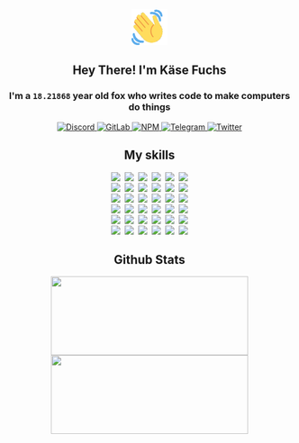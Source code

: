 <div><p align=center><img src=./resources/images/wave.gif width=64px height=64px></p><h2 align=center>Hey There! I'm Käse Fuchs</h2><h3 align=center>I'm a <code>18.21868</code> year old fox who writes code to make computers do things</h3><p align=center><a href=https://discord.com/users/507526681125322772><img alt=Discord src="https://img.shields.io/badge/Discord-5865F2?logo=discord&logoColor=white&style=flat-square#1ccf75ebcb0fa5a8ab6da32c82b3dc43"> </a><a href=https://gitlab.com/kasefuchs><img alt=GitLab src="https://img.shields.io/badge/GitLab-330F63?logo=gitlab&logoColor=white&style=flat-square#1ccf75ebcb0fa5a8ab6da32c82b3dc43"> </a><a href=https://npmjs.com/~kasefuchs><img alt=NPM src="https://img.shields.io/badge/NPM-CB3837?logo=npm&logoColor=white&style=flat-square#1ccf75ebcb0fa5a8ab6da32c82b3dc43"> </a><a href=https://t.me/kasefuchs><img alt=Telegram src="https://img.shields.io/badge/Telegram-2CA5E0?logo=telegram&logoColor=white&style=flat-square#1ccf75ebcb0fa5a8ab6da32c82b3dc43"> </a><a href=https://twitter.com/kasefuchs><img alt=Twitter src="https://img.shields.io/badge/Twitter-1DA1F2?logo=twitter&logoColor=white&style=flat-square#1ccf75ebcb0fa5a8ab6da32c82b3dc43"></a></p><h2 align=center>My skills</h2><p align=center><a href=https://aws.amazon.com/ ><picture><source srcset="https://skillicons.dev/icons?i=aws&theme=dark#1ccf75ebcb0fa5a8ab6da32c82b3dc43" media="(prefers-color-scheme: dark)"><source srcset="https://skillicons.dev/icons?i=aws&theme=light#1ccf75ebcb0fa5a8ab6da32c82b3dc43" media="(prefers-color-scheme: light), (prefers-color-scheme: no-preference)"><img src="https://skillicons.dev/icons?i=aws&theme=light#1ccf75ebcb0fa5a8ab6da32c82b3dc43"></picture></a>&nbsp;&nbsp;<a href=https://en.wikipedia.org/wiki/Bash_(Unix_shell)><picture><source srcset="https://skillicons.dev/icons?i=bash&theme=dark#1ccf75ebcb0fa5a8ab6da32c82b3dc43" media="(prefers-color-scheme: dark)"><source srcset="https://skillicons.dev/icons?i=bash&theme=light#1ccf75ebcb0fa5a8ab6da32c82b3dc43" media="(prefers-color-scheme: light), (prefers-color-scheme: no-preference)"><img src="https://skillicons.dev/icons?i=bash&theme=light#1ccf75ebcb0fa5a8ab6da32c82b3dc43"></picture></a>&nbsp;&nbsp;<a href=https://discord.com/developers/docs><picture><source srcset="https://skillicons.dev/icons?i=bots&theme=dark#1ccf75ebcb0fa5a8ab6da32c82b3dc43" media="(prefers-color-scheme: dark)"><source srcset="https://skillicons.dev/icons?i=bots&theme=light#1ccf75ebcb0fa5a8ab6da32c82b3dc43" media="(prefers-color-scheme: light), (prefers-color-scheme: no-preference)"><img src="https://skillicons.dev/icons?i=bots&theme=light#1ccf75ebcb0fa5a8ab6da32c82b3dc43"></picture></a>&nbsp;&nbsp;<a href=https://www.cloudflare.com/ ><picture><source srcset="https://skillicons.dev/icons?i=cloudflare&theme=dark#1ccf75ebcb0fa5a8ab6da32c82b3dc43" media="(prefers-color-scheme: dark)"><source srcset="https://skillicons.dev/icons?i=cloudflare&theme=light#1ccf75ebcb0fa5a8ab6da32c82b3dc43" media="(prefers-color-scheme: light), (prefers-color-scheme: no-preference)"><img src="https://skillicons.dev/icons?i=cloudflare&theme=light#1ccf75ebcb0fa5a8ab6da32c82b3dc43"></picture></a>&nbsp;&nbsp;<a href=https://en.wikipedia.org/wiki/CSS><picture><source srcset="https://skillicons.dev/icons?i=css&theme=dark#1ccf75ebcb0fa5a8ab6da32c82b3dc43" media="(prefers-color-scheme: dark)"><source srcset="https://skillicons.dev/icons?i=css&theme=light#1ccf75ebcb0fa5a8ab6da32c82b3dc43" media="(prefers-color-scheme: light), (prefers-color-scheme: no-preference)"><img src="https://skillicons.dev/icons?i=css&theme=light#1ccf75ebcb0fa5a8ab6da32c82b3dc43"></picture></a>&nbsp;&nbsp;<a href=https://www.docker.com/ ><picture><source srcset="https://skillicons.dev/icons?i=docker&theme=dark#1ccf75ebcb0fa5a8ab6da32c82b3dc43" media="(prefers-color-scheme: dark)"><source srcset="https://skillicons.dev/icons?i=docker&theme=light#1ccf75ebcb0fa5a8ab6da32c82b3dc43" media="(prefers-color-scheme: light), (prefers-color-scheme: no-preference)"><img src="https://skillicons.dev/icons?i=docker&theme=light#1ccf75ebcb0fa5a8ab6da32c82b3dc43"></picture></a><br><a href=https://www.electronjs.org/ ><picture><source srcset="https://skillicons.dev/icons?i=electron&theme=dark#1ccf75ebcb0fa5a8ab6da32c82b3dc43" media="(prefers-color-scheme: dark)"><source srcset="https://skillicons.dev/icons?i=electron&theme=light#1ccf75ebcb0fa5a8ab6da32c82b3dc43" media="(prefers-color-scheme: light), (prefers-color-scheme: no-preference)"><img src="https://skillicons.dev/icons?i=electron&theme=light#1ccf75ebcb0fa5a8ab6da32c82b3dc43"></picture></a>&nbsp;&nbsp;<a href=https://expressjs.com/ ><picture><source srcset="https://skillicons.dev/icons?i=express&theme=dark#1ccf75ebcb0fa5a8ab6da32c82b3dc43" media="(prefers-color-scheme: dark)"><source srcset="https://skillicons.dev/icons?i=express&theme=light#1ccf75ebcb0fa5a8ab6da32c82b3dc43" media="(prefers-color-scheme: light), (prefers-color-scheme: no-preference)"><img src="https://skillicons.dev/icons?i=express&theme=light#1ccf75ebcb0fa5a8ab6da32c82b3dc43"></picture></a>&nbsp;&nbsp;<a href=https://www.figma.com/ ><picture><source srcset="https://skillicons.dev/icons?i=figma&theme=dark#1ccf75ebcb0fa5a8ab6da32c82b3dc43" media="(prefers-color-scheme: dark)"><source srcset="https://skillicons.dev/icons?i=figma&theme=light#1ccf75ebcb0fa5a8ab6da32c82b3dc43" media="(prefers-color-scheme: light), (prefers-color-scheme: no-preference)"><img src="https://skillicons.dev/icons?i=figma&theme=light#1ccf75ebcb0fa5a8ab6da32c82b3dc43"></picture></a>&nbsp;&nbsp;<a href=https://firebase.google.com/ ><picture><source srcset="https://skillicons.dev/icons?i=firebase&theme=dark#1ccf75ebcb0fa5a8ab6da32c82b3dc43" media="(prefers-color-scheme: dark)"><source srcset="https://skillicons.dev/icons?i=firebase&theme=light#1ccf75ebcb0fa5a8ab6da32c82b3dc43" media="(prefers-color-scheme: light), (prefers-color-scheme: no-preference)"><img src="https://skillicons.dev/icons?i=firebase&theme=light#1ccf75ebcb0fa5a8ab6da32c82b3dc43"></picture></a>&nbsp;&nbsp;<a href=https://flask.palletsprojects.com/ ><picture><source srcset="https://skillicons.dev/icons?i=flask&theme=dark#1ccf75ebcb0fa5a8ab6da32c82b3dc43" media="(prefers-color-scheme: dark)"><source srcset="https://skillicons.dev/icons?i=flask&theme=light#1ccf75ebcb0fa5a8ab6da32c82b3dc43" media="(prefers-color-scheme: light), (prefers-color-scheme: no-preference)"><img src="https://skillicons.dev/icons?i=flask&theme=light#1ccf75ebcb0fa5a8ab6da32c82b3dc43"></picture></a>&nbsp;&nbsp;<a href=https://cloud.google.com/ ><picture><source srcset="https://skillicons.dev/icons?i=gcp&theme=dark#1ccf75ebcb0fa5a8ab6da32c82b3dc43" media="(prefers-color-scheme: dark)"><source srcset="https://skillicons.dev/icons?i=gcp&theme=light#1ccf75ebcb0fa5a8ab6da32c82b3dc43" media="(prefers-color-scheme: light), (prefers-color-scheme: no-preference)"><img src="https://skillicons.dev/icons?i=gcp&theme=light#1ccf75ebcb0fa5a8ab6da32c82b3dc43"></picture></a><br><a href=https://git-scm.com/ ><picture><source srcset="https://skillicons.dev/icons?i=git&theme=dark#1ccf75ebcb0fa5a8ab6da32c82b3dc43" media="(prefers-color-scheme: dark)"><source srcset="https://skillicons.dev/icons?i=git&theme=light#1ccf75ebcb0fa5a8ab6da32c82b3dc43" media="(prefers-color-scheme: light), (prefers-color-scheme: no-preference)"><img src="https://skillicons.dev/icons?i=git&theme=light#1ccf75ebcb0fa5a8ab6da32c82b3dc43"></picture></a>&nbsp;&nbsp;<a href=https://github.com/ ><picture><source srcset="https://skillicons.dev/icons?i=github&theme=dark#1ccf75ebcb0fa5a8ab6da32c82b3dc43" media="(prefers-color-scheme: dark)"><source srcset="https://skillicons.dev/icons?i=github&theme=light#1ccf75ebcb0fa5a8ab6da32c82b3dc43" media="(prefers-color-scheme: light), (prefers-color-scheme: no-preference)"><img src="https://skillicons.dev/icons?i=github&theme=light#1ccf75ebcb0fa5a8ab6da32c82b3dc43"></picture></a>&nbsp;&nbsp;<a href=https://gitlab.com/ ><picture><source srcset="https://skillicons.dev/icons?i=gitlab&theme=dark#1ccf75ebcb0fa5a8ab6da32c82b3dc43" media="(prefers-color-scheme: dark)"><source srcset="https://skillicons.dev/icons?i=gitlab&theme=light#1ccf75ebcb0fa5a8ab6da32c82b3dc43" media="(prefers-color-scheme: light), (prefers-color-scheme: no-preference)"><img src="https://skillicons.dev/icons?i=gitlab&theme=light#1ccf75ebcb0fa5a8ab6da32c82b3dc43"></picture></a>&nbsp;&nbsp;<a href=https://www.heroku.com/ ><picture><source srcset="https://skillicons.dev/icons?i=heroku&theme=dark#1ccf75ebcb0fa5a8ab6da32c82b3dc43" media="(prefers-color-scheme: dark)"><source srcset="https://skillicons.dev/icons?i=heroku&theme=light#1ccf75ebcb0fa5a8ab6da32c82b3dc43" media="(prefers-color-scheme: light), (prefers-color-scheme: no-preference)"><img src="https://skillicons.dev/icons?i=heroku&theme=light#1ccf75ebcb0fa5a8ab6da32c82b3dc43"></picture></a>&nbsp;&nbsp;<a href=https://en.wikipedia.org/wiki/HTML><picture><source srcset="https://skillicons.dev/icons?i=html&theme=dark#1ccf75ebcb0fa5a8ab6da32c82b3dc43" media="(prefers-color-scheme: dark)"><source srcset="https://skillicons.dev/icons?i=html&theme=light#1ccf75ebcb0fa5a8ab6da32c82b3dc43" media="(prefers-color-scheme: light), (prefers-color-scheme: no-preference)"><img src="https://skillicons.dev/icons?i=html&theme=light#1ccf75ebcb0fa5a8ab6da32c82b3dc43"></picture></a>&nbsp;&nbsp;<a href=https://en.wikipedia.org/wiki/JavaScript><picture><source srcset="https://skillicons.dev/icons?i=js&theme=dark#1ccf75ebcb0fa5a8ab6da32c82b3dc43" media="(prefers-color-scheme: dark)"><source srcset="https://skillicons.dev/icons?i=js&theme=light#1ccf75ebcb0fa5a8ab6da32c82b3dc43" media="(prefers-color-scheme: light), (prefers-color-scheme: no-preference)"><img src="https://skillicons.dev/icons?i=js&theme=light#1ccf75ebcb0fa5a8ab6da32c82b3dc43"></picture></a><br><a href=https://en.wikipedia.org/wiki/Linux><picture><source srcset="https://skillicons.dev/icons?i=linux&theme=dark#1ccf75ebcb0fa5a8ab6da32c82b3dc43" media="(prefers-color-scheme: dark)"><source srcset="https://skillicons.dev/icons?i=linux&theme=light#1ccf75ebcb0fa5a8ab6da32c82b3dc43" media="(prefers-color-scheme: light), (prefers-color-scheme: no-preference)"><img src="https://skillicons.dev/icons?i=linux&theme=light#1ccf75ebcb0fa5a8ab6da32c82b3dc43"></picture></a>&nbsp;&nbsp;<a href=https://mui.com/ ><picture><source srcset="https://skillicons.dev/icons?i=materialui&theme=dark#1ccf75ebcb0fa5a8ab6da32c82b3dc43" media="(prefers-color-scheme: dark)"><source srcset="https://skillicons.dev/icons?i=materialui&theme=light#1ccf75ebcb0fa5a8ab6da32c82b3dc43" media="(prefers-color-scheme: light), (prefers-color-scheme: no-preference)"><img src="https://skillicons.dev/icons?i=materialui&theme=light#1ccf75ebcb0fa5a8ab6da32c82b3dc43"></picture></a>&nbsp;&nbsp;<a href=https://en.wikipedia.org/wiki/Markdown><picture><source srcset="https://skillicons.dev/icons?i=md&theme=dark#1ccf75ebcb0fa5a8ab6da32c82b3dc43" media="(prefers-color-scheme: dark)"><source srcset="https://skillicons.dev/icons?i=md&theme=light#1ccf75ebcb0fa5a8ab6da32c82b3dc43" media="(prefers-color-scheme: light), (prefers-color-scheme: no-preference)"><img src="https://skillicons.dev/icons?i=md&theme=light#1ccf75ebcb0fa5a8ab6da32c82b3dc43"></picture></a>&nbsp;&nbsp;<a href=https://www.mongodb.com/ ><picture><source srcset="https://skillicons.dev/icons?i=mongodb&theme=dark#1ccf75ebcb0fa5a8ab6da32c82b3dc43" media="(prefers-color-scheme: dark)"><source srcset="https://skillicons.dev/icons?i=mongodb&theme=light#1ccf75ebcb0fa5a8ab6da32c82b3dc43" media="(prefers-color-scheme: light), (prefers-color-scheme: no-preference)"><img src="https://skillicons.dev/icons?i=mongodb&theme=light#1ccf75ebcb0fa5a8ab6da32c82b3dc43"></picture></a>&nbsp;&nbsp;<a href=https://www.mysql.com/ ><picture><source srcset="https://skillicons.dev/icons?i=mysql&theme=dark#1ccf75ebcb0fa5a8ab6da32c82b3dc43" media="(prefers-color-scheme: dark)"><source srcset="https://skillicons.dev/icons?i=mysql&theme=light#1ccf75ebcb0fa5a8ab6da32c82b3dc43" media="(prefers-color-scheme: light), (prefers-color-scheme: no-preference)"><img src="https://skillicons.dev/icons?i=mysql&theme=light#1ccf75ebcb0fa5a8ab6da32c82b3dc43"></picture></a>&nbsp;&nbsp;<a href=https://nextjs.org/ ><picture><source srcset="https://skillicons.dev/icons?i=nextjs&theme=dark#1ccf75ebcb0fa5a8ab6da32c82b3dc43" media="(prefers-color-scheme: dark)"><source srcset="https://skillicons.dev/icons?i=nextjs&theme=light#1ccf75ebcb0fa5a8ab6da32c82b3dc43" media="(prefers-color-scheme: light), (prefers-color-scheme: no-preference)"><img src="https://skillicons.dev/icons?i=nextjs&theme=light#1ccf75ebcb0fa5a8ab6da32c82b3dc43"></picture></a><br><a href=https://nodejs.org/en/ ><picture><source srcset="https://skillicons.dev/icons?i=nodejs&theme=dark#1ccf75ebcb0fa5a8ab6da32c82b3dc43" media="(prefers-color-scheme: dark)"><source srcset="https://skillicons.dev/icons?i=nodejs&theme=light#1ccf75ebcb0fa5a8ab6da32c82b3dc43" media="(prefers-color-scheme: light), (prefers-color-scheme: no-preference)"><img src="https://skillicons.dev/icons?i=nodejs&theme=light#1ccf75ebcb0fa5a8ab6da32c82b3dc43"></picture></a>&nbsp;&nbsp;<a href=https://www.postgresql.org/ ><picture><source srcset="https://skillicons.dev/icons?i=postgres&theme=dark#1ccf75ebcb0fa5a8ab6da32c82b3dc43" media="(prefers-color-scheme: dark)"><source srcset="https://skillicons.dev/icons?i=postgres&theme=light#1ccf75ebcb0fa5a8ab6da32c82b3dc43" media="(prefers-color-scheme: light), (prefers-color-scheme: no-preference)"><img src="https://skillicons.dev/icons?i=postgres&theme=light#1ccf75ebcb0fa5a8ab6da32c82b3dc43"></picture></a>&nbsp;&nbsp;<a href=https://learn.microsoft.com/en-us/powershell/ ><picture><source srcset="https://skillicons.dev/icons?i=powershell&theme=dark#1ccf75ebcb0fa5a8ab6da32c82b3dc43" media="(prefers-color-scheme: dark)"><source srcset="https://skillicons.dev/icons?i=powershell&theme=light#1ccf75ebcb0fa5a8ab6da32c82b3dc43" media="(prefers-color-scheme: light), (prefers-color-scheme: no-preference)"><img src="https://skillicons.dev/icons?i=powershell&theme=light#1ccf75ebcb0fa5a8ab6da32c82b3dc43"></picture></a>&nbsp;&nbsp;<a href=https://www.python.org/ ><picture><source srcset="https://skillicons.dev/icons?i=py&theme=dark#1ccf75ebcb0fa5a8ab6da32c82b3dc43" media="(prefers-color-scheme: dark)"><source srcset="https://skillicons.dev/icons?i=py&theme=light#1ccf75ebcb0fa5a8ab6da32c82b3dc43" media="(prefers-color-scheme: light), (prefers-color-scheme: no-preference)"><img src="https://skillicons.dev/icons?i=py&theme=light#1ccf75ebcb0fa5a8ab6da32c82b3dc43"></picture></a>&nbsp;&nbsp;<a href=https://www.raspberrypi.org/ ><picture><source srcset="https://skillicons.dev/icons?i=raspberrypi&theme=dark#1ccf75ebcb0fa5a8ab6da32c82b3dc43" media="(prefers-color-scheme: dark)"><source srcset="https://skillicons.dev/icons?i=raspberrypi&theme=light#1ccf75ebcb0fa5a8ab6da32c82b3dc43" media="(prefers-color-scheme: light), (prefers-color-scheme: no-preference)"><img src="https://skillicons.dev/icons?i=raspberrypi&theme=light#1ccf75ebcb0fa5a8ab6da32c82b3dc43"></picture></a>&nbsp;&nbsp;<a href=https://reactjs.org/ ><picture><source srcset="https://skillicons.dev/icons?i=react&theme=dark#1ccf75ebcb0fa5a8ab6da32c82b3dc43" media="(prefers-color-scheme: dark)"><source srcset="https://skillicons.dev/icons?i=react&theme=light#1ccf75ebcb0fa5a8ab6da32c82b3dc43" media="(prefers-color-scheme: light), (prefers-color-scheme: no-preference)"><img src="https://skillicons.dev/icons?i=react&theme=light#1ccf75ebcb0fa5a8ab6da32c82b3dc43"></picture></a><br><a href=https://redux.js.org/ ><picture><source srcset="https://skillicons.dev/icons?i=redux&theme=dark#1ccf75ebcb0fa5a8ab6da32c82b3dc43" media="(prefers-color-scheme: dark)"><source srcset="https://skillicons.dev/icons?i=redux&theme=light#1ccf75ebcb0fa5a8ab6da32c82b3dc43" media="(prefers-color-scheme: light), (prefers-color-scheme: no-preference)"><img src="https://skillicons.dev/icons?i=redux&theme=light#1ccf75ebcb0fa5a8ab6da32c82b3dc43"></picture></a>&nbsp;&nbsp;<a href=https://en.wikipedia.org/wiki/Regular_expression><picture><source srcset="https://skillicons.dev/icons?i=regex&theme=dark#1ccf75ebcb0fa5a8ab6da32c82b3dc43" media="(prefers-color-scheme: dark)"><source srcset="https://skillicons.dev/icons?i=regex&theme=light#1ccf75ebcb0fa5a8ab6da32c82b3dc43" media="(prefers-color-scheme: light), (prefers-color-scheme: no-preference)"><img src="https://skillicons.dev/icons?i=regex&theme=light#1ccf75ebcb0fa5a8ab6da32c82b3dc43"></picture></a>&nbsp;&nbsp;<a href=https://en.wikipedia.org/wiki/Sass_(stylesheet_language)><picture><source srcset="https://skillicons.dev/icons?i=sass&theme=dark#1ccf75ebcb0fa5a8ab6da32c82b3dc43" media="(prefers-color-scheme: dark)"><source srcset="https://skillicons.dev/icons?i=sass&theme=light#1ccf75ebcb0fa5a8ab6da32c82b3dc43" media="(prefers-color-scheme: light), (prefers-color-scheme: no-preference)"><img src="https://skillicons.dev/icons?i=sass&theme=light#1ccf75ebcb0fa5a8ab6da32c82b3dc43"></picture></a>&nbsp;&nbsp;<a href=https://www.typescriptlang.org/ ><picture><source srcset="https://skillicons.dev/icons?i=ts&theme=dark#1ccf75ebcb0fa5a8ab6da32c82b3dc43" media="(prefers-color-scheme: dark)"><source srcset="https://skillicons.dev/icons?i=ts&theme=light#1ccf75ebcb0fa5a8ab6da32c82b3dc43" media="(prefers-color-scheme: light), (prefers-color-scheme: no-preference)"><img src="https://skillicons.dev/icons?i=ts&theme=light#1ccf75ebcb0fa5a8ab6da32c82b3dc43"></picture></a>&nbsp;&nbsp;<a href=https://unity.com/ ><picture><source srcset="https://skillicons.dev/icons?i=unity&theme=dark#1ccf75ebcb0fa5a8ab6da32c82b3dc43" media="(prefers-color-scheme: dark)"><source srcset="https://skillicons.dev/icons?i=unity&theme=light#1ccf75ebcb0fa5a8ab6da32c82b3dc43" media="(prefers-color-scheme: light), (prefers-color-scheme: no-preference)"><img src="https://skillicons.dev/icons?i=unity&theme=light#1ccf75ebcb0fa5a8ab6da32c82b3dc43"></picture></a>&nbsp;&nbsp;<a href=https://workers.cloudflare.com/ ><picture><source srcset="https://skillicons.dev/icons?i=workers&theme=dark#1ccf75ebcb0fa5a8ab6da32c82b3dc43" media="(prefers-color-scheme: dark)"><source srcset="https://skillicons.dev/icons?i=workers&theme=light#1ccf75ebcb0fa5a8ab6da32c82b3dc43" media="(prefers-color-scheme: light), (prefers-color-scheme: no-preference)"><img src="https://skillicons.dev/icons?i=workers&theme=light#1ccf75ebcb0fa5a8ab6da32c82b3dc43"></picture></a><br></p><h2 align=center>Github Stats</h2><p align=center><picture><source srcset="https://github-readme-stats-kasefuchs.vercel.app/api/?count_private=true&hide_border=true&hide_rank=true&line_height=20&hide_title=true&username=Kasefuchs&theme=dark#1ccf75ebcb0fa5a8ab6da32c82b3dc43" media="(prefers-color-scheme: dark)"><source srcset="https://github-readme-stats-kasefuchs.vercel.app/api/?count_private=true&hide_border=true&hide_rank=true&line_height=20&hide_title=true&username=Kasefuchs&theme=light#1ccf75ebcb0fa5a8ab6da32c82b3dc43" media="(prefers-color-scheme: light), (prefers-color-scheme: no-preference)"><img align=middle width=350 height=140 src="https://github-readme-stats-kasefuchs.vercel.app/api/?count_private=true&hide_border=true&hide_rank=true&line_height=20&hide_title=true&username=Kasefuchs&theme=light#1ccf75ebcb0fa5a8ab6da32c82b3dc43"></picture><picture><source srcset="https://github-readme-stats-kasefuchs.vercel.app/api/top-langs/?count_private=true&hide_border=true&layout=compact&username=Kasefuchs&theme=dark#1ccf75ebcb0fa5a8ab6da32c82b3dc43" media="(prefers-color-scheme: dark)"><source srcset="https://github-readme-stats-kasefuchs.vercel.app/api/top-langs/?count_private=true&hide_border=true&layout=compact&username=Kasefuchs&theme=light#1ccf75ebcb0fa5a8ab6da32c82b3dc43" media="(prefers-color-scheme: light), (prefers-color-scheme: no-preference)"><img align=middle width=350 height=140 src="https://github-readme-stats-kasefuchs.vercel.app/api/top-langs/?count_private=true&hide_border=true&layout=compact&username=Kasefuchs&theme=light#1ccf75ebcb0fa5a8ab6da32c82b3dc43"></picture></p><img src="https://hit.yhype.me/github/profile?user_id=64592097#1ccf75ebcb0fa5a8ab6da32c82b3dc43" alt=""></div>
